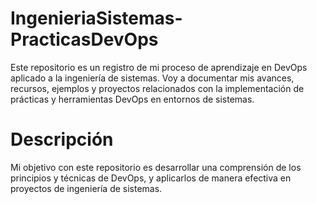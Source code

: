 # IngenieriaSistemas-PracticasDevOps

Este repositorio es un registro de mi proceso de aprendizaje en DevOps aplicado a la ingeniería de sistemas. Voy a documentar mis avances, recursos, ejemplos y proyectos relacionados con la implementación de prácticas y herramientas DevOps en entornos de sistemas.

# Descripción

Mi objetivo con este repositorio es desarrollar una comprensión de los principios y técnicas de DevOps, y aplicarlos de manera efectiva en proyectos de ingeniería de sistemas.
